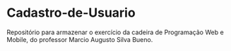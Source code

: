 # Cadastro-de-Usuario
Repositório para armazenar o exercício da cadeira de Programação Web e Mobile, do professor Marcio Augusto Silva Bueno.
